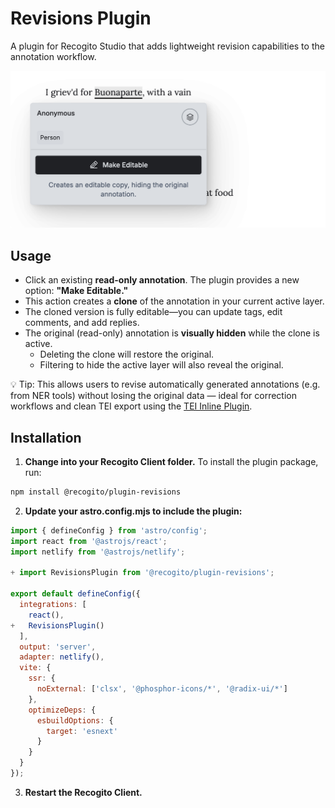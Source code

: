 # Revisions Plugin

A plugin for Recogito Studio that adds lightweight revision capabilities to the annotation workflow.

![A screenshot of the Recogito Revisions plugin](/screenshot.png "A screenshot of the Recogito Revisions plugin")

## Usage

- Click an existing **read-only annotation**. The plugin provides a new option: **"Make Editable."**
- This action creates a **clone** of the annotation in your current active layer.
- The cloned version is fully editable—you can update tags, edit comments, and add replies.
- The original (read-only) annotation is **visually hidden** while the clone is active.
  - Deleting the clone will restore the original.
  - Filtering to hide the active layer will also reveal the original.

💡 Tip: This allows users to revise automatically generated annotations (e.g. from NER tools) without losing the original data — ideal for correction workflows and clean TEI export using the [TEI Inline Plugin](https://github.com/recogito/plugin-tei-inliner).

## Installation

1. **Change into your Recogito Client folder.** To install the plugin package, run:

```sh
npm install @recogito/plugin-revisions
```

2. **Update your astro.config.mjs to include the plugin:**

```js
import { defineConfig } from 'astro/config';
import react from '@astrojs/react';
import netlify from '@astrojs/netlify';

+ import RevisionsPlugin from '@recogito/plugin-revisions';

export default defineConfig({
  integrations: [
    react(),
+   RevisionsPlugin()
  ],
  output: 'server',
  adapter: netlify(),
  vite: {
    ssr: {
      noExternal: ['clsx', '@phosphor-icons/*', '@radix-ui/*']
    },
    optimizeDeps: {
      esbuildOptions: {
        target: 'esnext'
      }
    }
  }
});
```

3. **Restart the Recogito Client.**